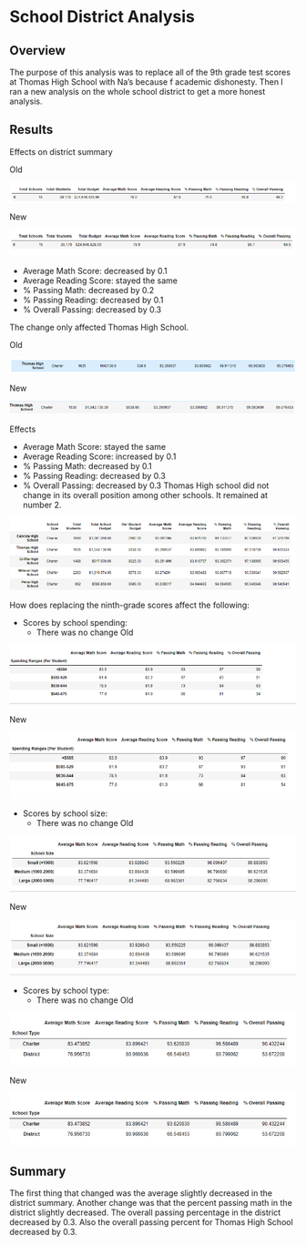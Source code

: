 # School District Analysis
## Overview
The purpose of this analysis was to replace all of the 9th grade test scores at Thomas High School with Na’s because f academic dishonesty. Then I ran a new analysis on the whole school district to get a more honest analysis.
## Results
Effects on district summary

Old

![old_district_summary](Resources/old_district_summary.png)

New

![new_district_analysis](Resources/new_district_analysis.png)

* Average Math Score: decreased by 0.1
* Average Reading Score: stayed the same
* % Passing Math: decreased by 0.2
*  % Passing Reading: decreased by 0.1
* % Overall Passing: decreased by 0.3

The change only affected Thomas High School.

Old

![old_thomas_high_school](Resources/old_thomas_high_school.png)

New

![new_thomas_high_school](Resources/new_thomas_high_school.png)

Effects
*  Average Math Score: stayed the same
* Average Reading Score: increased by 0.1
* % Passing Math: decreased by 0.1
* % Passing Reading: decreased by 0.3
* % Overall Passing: decreased by 0.3
Thomas High school did not change in its overall position among other schools. It remained at number 2.

![thomas_new](Resources/thomas_new.png)

How does replacing the ninth-grade scores affect the following:
* Scores by school spending:
  * There was no change
Old

![old_school_spending](Resources/old_school_spending.png)

New

![school_spending_new](Resources/school_spending_new.png)

* Scores by school size:
  * There was no change
Old

![school_size_old](Resources/school_size_old.png)

New

![school_size_new](Resources/school_size_new.png)

* Scores by school type:
  * There was no change
Old

![school_type_old](Resources/school_type_old.png)

New

![school_type_new](Resources/school_type_new.png)

## Summary
The first thing that changed was the average slightly decreased in the district summary. Another change was that the percent passing math in the district slightly decreased.  The overall passing percentage in the district decreased by 0.3. Also the overall passing percent for Thomas High School decreased by 0.3. 
